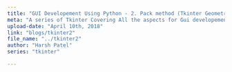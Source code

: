 ```yaml
---
title: "GUI Developement Using Python - 2. Pack method (Tkinter Geometry manager)"
meta: "A series of Tkinter Covering All the aspects for Gui developement from scratch."
upload-date: "April 10th, 2018"
link: "blogs/tkinter2"
file_name: "../tkinter2"
author: "Harsh Patel"
series: "tkinter"

---
```



